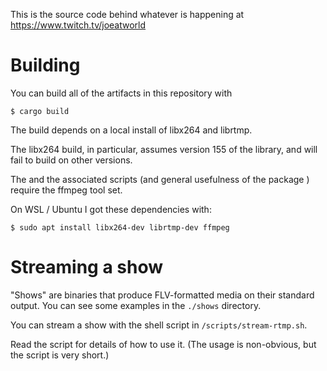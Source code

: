 This is the source code behind whatever is happening at https://www.twitch.tv/joeatworld

# Building

You can build all of the artifacts in this repository with

```console
$ cargo build
```

The build depends on a local install of libx264 and librtmp.

The libx264 build, in particular, assumes version 155 of the library, and will fail to build on other versions.

The and the associated scripts (and general usefulness of the package ) require the ffmpeg tool set.

On WSL / Ubuntu I got these dependencies with:

```console
$ sudo apt install libx264-dev librtmp-dev ffmpeg
```

# Streaming a show

"Shows" are binaries that produce FLV-formatted media on their standard output. You can
see some examples in the `./shows` directory.

You can stream a show with the shell script in `/scripts/stream-rtmp.sh`.

Read the script for details of how to use it. (The usage is non-obvious, but the
script is very short.)
